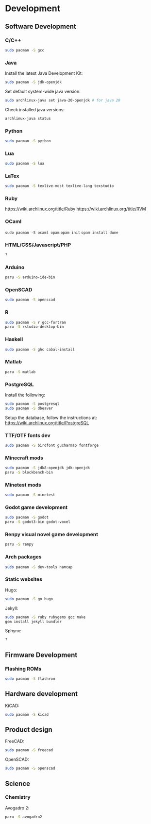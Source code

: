 # Development

## Software Development

### C/C++
```sh
sudo pacman -S gcc
```

### Java
Install the latest Java Development Kit:
```sh
sudo pacman -S jdk-openjdk
```

Set default system-wide java version:
```sh
sudo archlinux-java set java-20-openjdk # for java 20
```

Check installed java versions:
```sh
archlinux-java status
```

### Python
```sh
sudo pacman -S python
```

### Lua
```sh
sudo pacman -S lua
```

### LaTex
```sh
sudo pacman -S texlive-most texlive-lang texstudio
```

### Ruby

https://wiki.archlinux.org/title/Ruby
https://wiki.archlinux.org/title/RVM

### OCaml
`sudo pacman -S ocaml opam`
`opam init`
`opam install dune`

### HTML/CSS/Javascript/PHP
```sh
?
```

### Arduino
```sh
paru -S arduino-ide-bin
```

### OpenSCAD
```sh
sudo pacman -S openscad
```

### R
```sh
sudo pacman -S r gcc-fortran
paru -S rstudio-desktop-bin
```

### Haskell
```sh
sudo pacman -S ghc cabal-install
```

### Matlab
```sh
paru -S matlab
```

### PostgreSQL

Install the following:
```sh
sudo pacman -S postgresql
sudo pacman -S dbeaver
```

Setup the database, follow the instructions at:
https://wiki.archlinux.org/title/PostgreSQL

### TTF/OTF fonts dev
```sh
sudo pacman -S birdfont gucharmap fontforge
```

### Minecraft mods
```sh
sudo pacman -S jdk8-openjdk jdk-openjdk
paru -S blockbench-bin
```

### Minetest mods
```sh
sudo pacman -S minetest
```

### Godot game development
```sh
sudo pacman -S godot
paru -S godot3-bin godot-voxel
```

### Renpy visual novel game development
```sh
paru -S renpy
```

### Arch packages
```sh
sudo pacman -S dev-tools namcap
```

### Static websites
Hugo:
```sh
sudo pacman -S go hugo
```

Jekyll:
```sh
sudo pacman -S ruby rubygems gcc make
gem install jekyll bundler
```

Sphynx:
```sh
?
```

## Firmware Development

### Flashing ROMs
```sh
sudo pacman -S flashrom
```

## Hardware development
KiCAD:
```sh
sudo pacman -S kicad
```

## Product design
FreeCAD:
```sh
sudo pacman -S freecad
```

OpenSCAD:
```sh
sudo pacman -S openscad
```

## Science

### Chemistry
Avogadro 2:
```sh
paru -S avogadro2
```

